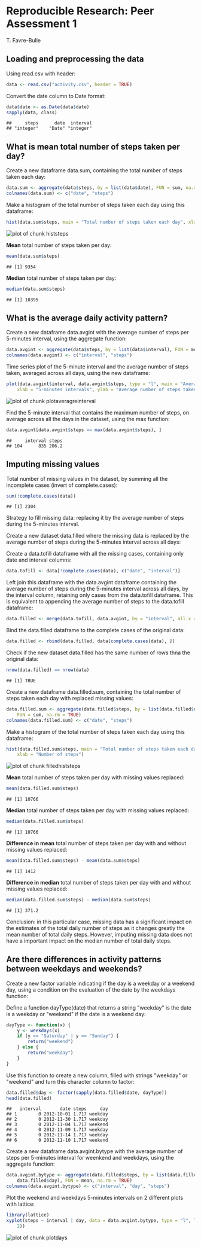# Reproducible Research: Peer Assessment 1
T. Favre-Bulle

## Loading and preprocessing the data

Using read.csv with header:

```r
data <- read.csv("activity.csv", header = TRUE)
```


Convert the date column to Date format:

```r
data$date <- as.Date(data$date)
sapply(data, class)
```

```
##     steps      date  interval 
## "integer"    "Date" "integer"
```


## What is mean total number of steps taken per day?

Create a new dataframe data.sum, containing the total number of steps taken each day:

```r
data.sum <- aggregate(data$steps, by = list(data$date), FUN = sum, na.rm = TRUE)
colnames(data.sum) <- c("date", "steps")
```


Make a histogram of the total number of steps taken each day using this dataframe:

```r
hist(data.sum$steps, main = "Total number of steps taken each day", xlab = "Number of steps")
```

![plot of chunk histsteps](figure/histsteps.png) 


**Mean** total number of steps taken per day:

```r
mean(data.sum$steps)
```

```
## [1] 9354
```


**Median** total number of steps taken per day:

```r
median(data.sum$steps)
```

```
## [1] 10395
```


## What is the average daily activity pattern?

Create a new dataframe data.avgint with the average number of steps per 5-minutes interval, using the aggregate function:

```r
data.avgint <- aggregate(data$steps, by = list(data$interval), FUN = mean, na.rm = TRUE)
colnames(data.avgint) <- c("interval", "steps")
```


Time series plot of the 5-minute interval and the average number of steps taken, averaged across all days, using the new dataframe:

```r
plot(data.avgint$interval, data.avgint$steps, type = "l", main = "Average number of steps taken per 5-minutes interval, across all days", 
    xlab = "5-minutes intervals", ylab = "Average number of steps taken")
```

![plot of chunk plotaveragreinterval](figure/plotaveragreinterval.png) 


Find the 5-minute interval that contains the maximum number of steps, on average across all the days in the dataset, using the max function:

```r
data.avgint[data.avgint$steps == max(data.avgint$steps), ]
```

```
##     interval steps
## 104      835 206.2
```


## Imputing missing values

Total number of missing values in the dataset, by summing all the incomplete cases (invert of complete.cases):

```r
sum(!complete.cases(data))
```

```
## [1] 2304
```


Strategy to fill missing data: replacing it by the average number of steps during the 5-minutes interval.

Create a new dataset data.filled where the missing data is replaced by the average number of steps during the 5-minutes interval across all days:

Create a data.tofill dataframe with all the missing cases, containing only date and interval columns:

```r
data.tofill <- data[!complete.cases(data), c("date", "interval")]
```


Left join this dataframe with the data.avgint dataframe containing the average number of steps during the 5-minutes interval across all days, by the interval column, retaining only cases from the data.tofill dataframe. This is equivalent to appending the average number of steps to the data.tofill dataframe:


```r
data.filled <- merge(data.tofill, data.avgint, by = "interval", all.x = T)
```


Bind the data.filled dataframe to the complete cases of the original data:

```r
data.filled <- rbind(data.filled, data[complete.cases(data), ])
```


Check if the new dataset data.filled has the same number of rows thna the original data:

```r
nrow(data.filled) == nrow(data)
```

```
## [1] TRUE
```


Create a new dataframe data.filled.sum, containing the total number of steps taken each day with replaced missing values:

```r
data.filled.sum <- aggregate(data.filled$steps, by = list(data.filled$date), 
    FUN = sum, na.rm = TRUE)
colnames(data.filled.sum) <- c("date", "steps")
```


Make a histogram of the total number of steps taken each day using this dataframe:

```r
hist(data.filled.sum$steps, main = "Total number of steps taken each day with missing values replaced", 
    xlab = "Number of steps")
```

![plot of chunk filledhiststeps](figure/filledhiststeps.png) 


**Mean** total number of steps taken per day with missing values replaced:

```r
mean(data.filled.sum$steps)
```

```
## [1] 10766
```


**Median** total number of steps taken per day with missing values replaced:

```r
median(data.filled.sum$steps)
```

```
## [1] 10766
```


**Difference in mean** total number of steps taken per day with and without missing values replaced:

```r
mean(data.filled.sum$steps) - mean(data.sum$steps)
```

```
## [1] 1412
```


**Difference in median** total number of steps taken per day with and without missing values replaced:

```r
median(data.filled.sum$steps) - median(data.sum$steps)
```

```
## [1] 371.2
```


Conclusion: in this particular case, missing data has a significant impact on the estimates of the total daily number of steps as it changes greatly the mean number of total daily steps. However, imputing missing data does not have a important impact on the median number of total daily steps.

## Are there differences in activity patterns between weekdays and weekends?

Create a new factor variable indicating if the day is a weekday or a weekend day, using a condition on the evaluation of the date by the weekdays function:

Define a function dayType(date) that returns a string "weekday" is the date is a weekday or "weekend" if the date is a weekend day:

```r
dayType <- function(x) {
    y <- weekdays(x)
    if (y == "Saturday" | y == "Sunday") {
        return("weekend")
    } else {
        return("weekday")
    }
}
```


Use this function to create a new column, filled with strings "weekday" or "weekend" and turn this character column to factor:

```r
data.filled$day <- factor(sapply(data.filled$date, dayType))
head(data.filled)
```

```
##   interval       date steps     day
## 1        0 2012-10-01 1.717 weekday
## 2        0 2012-11-30 1.717 weekday
## 3        0 2012-11-04 1.717 weekend
## 4        0 2012-11-09 1.717 weekday
## 5        0 2012-11-14 1.717 weekday
## 6        0 2012-11-10 1.717 weekend
```


Create a new dataframe data.avgint.bytype with the average number of steps per 5-minutes interval for weenkend and weekdays, using the aggregate function:

```r
data.avgint.bytype <- aggregate(data.filled$steps, by = list(data.filled$interval, 
    data.filled$day), FUN = mean, na.rm = TRUE)
colnames(data.avgint.bytype) <- c("interval", "day", "steps")
```


Plot the weekend and weekdays 5-minutes intervals on 2 different plots with lattice:

```r
library(lattice)
xyplot(steps ~ interval | day, data = data.avgint.bytype, type = "l", layout = c(1, 
    2))
```

![plot of chunk plotdays](figure/plotdays.png) 

